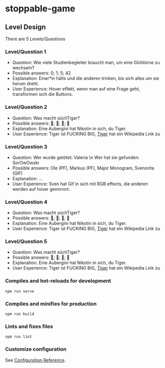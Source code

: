# stoppable-game

## Level Design
There are 5 Levels/Questions

### Level/Question 1
- Question: Wie viele Studienbegleiter braucht man, um eine Glühbirne zu wechseln?
- Possible answers: 0; 1; 5; 42
- Explanation: Einer*in hälts und die anderen trinken, bis sich alles um sie herum dreht.
- User Experience: Hover effekt, wenn man auf eine Frage geht, transformen sich die Buttons.

### Level/Question 2
- Question: Was macht süchTiger?
- Possible answers: 🍆; 🥒; 🐯; 🍍
- Explanation: Eine Aubergini hat Nikotin in sich, du Tiger.
- User Experience: Tiger ist FUCKING BIG, [Tiger](https://de.wikipedia.org/wiki/Tiger) hat ein Wikipedia Link zu

### Level/Question 3
- Question: Wer wurde getötet: Valeria \n Wer hat sie gefunden: SorOwOwski
- Possible answers: Ole (PF), Markus (PF), Major Monogram, Svenorita (GIF)
- Explanation: ...
- User Experience: Sven hat Gif in sich mit RGB effects, die anderen werden auf hover gemirrort.

### Level/Question 4
- Question: Was macht süchTiger?
- Possible answers: 🍆; 🥒; 🐯; 🍍
- Explanation: Eine Aubergini hat Nikotin in sich, du Tiger.
- User Experience: Tiger ist FUCKING BIG, [Tiger](https://de.wikipedia.org/wiki/Tiger) hat ein Wikipedia Link zu

### Level/Question 5
- Question: Was macht süchTiger?
- Possible answers: 🍆; 🥒; 🐯; 🍍
- Explanation: Eine Aubergini hat Nikotin in sich, du Tiger.
- User Experience: Tiger ist FUCKING BIG, [Tiger](https://de.wikipedia.org/wiki/Tiger) hat ein Wikipedia Link zu

### Compiles and hot-reloads for development
```
npm run serve
```

### Compiles and minifies for production
```
npm run build
```

### Lints and fixes files
```
npm run lint
```

### Customize configuration
See [Configuration Reference](https://cli.vuejs.org/config/).
